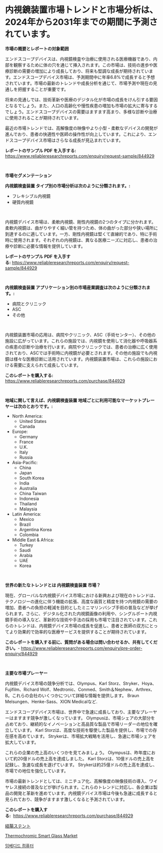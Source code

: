 <p><h1>内視鏡装置市場トレンドと市場分析は、2024年から2031年までの期間に予測されています。</h1></p><p><strong>市場の概要とレポートの対象範囲</strong></p>
<p><p>エンドスコープデバイスは、内視鏡検査や治療に使用される医療機器であり、内部を観察するために体の穴を通じて挿入されます。この市場は、技術の進歩や医療診断の需要の増加により成長しており、将来も堅調な成長が期待されています。エンドスコープデバイス市場は、予測期間中に年率6.8%で成長すると予想されています。市場の最新のトレンドや成長分析を通じて、市場予測や現在の見通しを把握することが重要です。</p><p>将来の見通しでは、技術革新や医療のデジタル化が市場の成長をけん引する要因となるでしょう。また、人口の高齢化や慢性疾患の増加も市場の拡大に寄与するでしょう。エンドスコープデバイスの需要はますます高まり、多様な診断や治療に使用されることが期待されています。</p><p>最近の市場トレンドでは、高解像度の映像やより小型・柔軟なデバイスの開発が進んでおり、患者の快適性や医師の操作性が向上しています。これにより、エンドスコープデバイス市場はさらなる成長が見込まれています。</p></p>
<p><strong>レポートのサンプル PDF を入手する:</strong> <a href="https://www.reliableresearchreports.com/enquiry/request-sample/844929">https://www.reliableresearchreports.com/enquiry/request-sample/844929</a></p>
<p>&nbsp;</p>
<p><strong>市場セグメンテーション</strong></p>
<p><strong>内視鏡検査装置 タイプ別の市場分析は次のように分類されます。:</strong></p>
<p><ul><li>フレキシブル内視鏡</li><li>硬質内視鏡</li></ul></p>
<p>&nbsp;</p>
<p><p>内視鏡デバイス市場は、柔軟内視鏡、剛性内視鏡の2つのタイプに分かれます。柔軟内視鏡は、曲がりやすく細い管を持つため、体の曲がった部分や狭い場所に到達するのに適しています。一方、剛性内視鏡は堅くて直線的であり、特に手術時に使用されます。それぞれの内視鏡は、異なる医療ニーズに対応し、患者の治療や診断に必要な情報を提供しています。</p></p>
<p><strong>レポートのサンプル PDF を入手する:</strong>&nbsp;<a href="https://www.reliableresearchreports.com/enquiry/request-sample/844929">https://www.reliableresearchreports.com/enquiry/request-sample/844929</a></p>
<p>&nbsp;</p>
<p><strong> 内視鏡検査装置 アプリケーション別の市場産業調査は次のように分類されます。:</strong></p>
<p><ul><li>病院とクリニック</li><li>ASC</li><li>その他</li></ul></p>
<p>&nbsp;</p>
<p><p>内視鏡装置市場の応用は、病院やクリニック、ASC（手術センター）、その他の施設に広がっています。これらの施設では、内視鏡を使用して消化器や呼吸器系の疾患の診断や治療を行います。病院やクリニックでは、患者の治療に広く使用されており、ASCでは手術時に内視鏡が必要とされます。その他の施設でも内視鏡は様々な医療診断に活用されています。内視鏡装置市場は、これらの施設における需要に支えられて成長しています。</p></p>
<p><strong>このレポートを購入する:</strong>&nbsp; <a href="https://www.reliableresearchreports.com/purchase/844929">https://www.reliableresearchreports.com/purchase/844929</a></p>
<p>&nbsp;</p>
<p><strong>地域に関して言えば、内視鏡検査装置 地域ごとに利用可能なマーケットプレーヤーは次のとおりです。:</strong></p>
<p><ul>
    <li>
        North America:
        <ul>
            <li>United States</li>
            <li>Canada</li>
        </ul>
    </li>
    <li>
        Europe:
        <ul>
            <li>Germany</li>
            <li>France</li>
            <li>U.K.</li>
            <li>Italy</li>
            <li>Russia</li>
        </ul>
    </li>
    <li>
        Asia-Pacific:
        <ul>
            <li>China</li>
            <li>Japan</li>
            <li>South Korea</li>
            <li>India</li>
            <li>Australia</li>
            <li>China Taiwan</li>
            <li>Indonesia</li>
            <li>Thailand</li>
            <li>Malaysia</li>
        </ul>
    </li>
    <li>
        Latin America:
        <ul>
            <li>Mexico</li>
            <li>Brazil</li>
            <li>Argentina Korea</li>
            <li>Colombia</li>
        </ul>
    </li>
    <li>
        Middle East & Africa:
        <ul>
            <li>Turkey</li>
            <li>Saudi</li>
            <li>Arabia</li>
            <li>UAE</li>
            <li>Korea</li>
        </ul>
    </li>
    </ul></p>
<p>&nbsp;</p>
<p><strong>世界の新たなトレンドとは 内視鏡検査装置 市場？</strong></p>
<p><p>現在、グローバルな内視鏡デバイス市場における新興および現在のトレンドは、テクノロジーの進化に伴う機能の拡張、高度な画質と精度を持つ内視鏡の需要の増加、患者への負担の軽減を目的としたミニマリンバシブ手術の普及などが挙げられます。さらに、デジタル化された内視鏡画像の利用や、シングルポート内視鏡手術の導入など、革新的な技術や手法の採用も市場で注目されています。これらのトレンドは、内視鏡デバイス市場の成長を促進し、患者と医師の双方にとってより効果的で効率的な医療サービスを提供することが期待されています。</p></p>
<p><strong>このレポートを購入する前に、質問がある場合は問い合わせるか、共有してください。</strong>- <a href="https://www.reliableresearchreports.com/enquiry/pre-order-enquiry/844929">https://www.reliableresearchreports.com/enquiry/pre-order-enquiry/844929</a></p>
<p>&nbsp;</p>
<p><strong>主要な市場プレーヤー</strong></p>
<p><p>内視鏡デバイス市場の競争分析では、Olympus、Karl Storz、Stryker、Hoya、Fujifilm、Richard Wolf、Medtronic、Conmed、Smith＆Nephew、Arthrex、B。これらの会社のいくつかについて詳細な情報を提供します。 Braun Melsungen、Henke-Sass、XION Medicalなど.</p><p>エンドスコープデバイス市場は、世界中で急速に成長しており、主要なプレーヤーはますます競争が激しくなっています。 Olympusは、市場シェアの大部分を占めており、継続的なイノベーションと高品質な製品で市場リーダーの地位を確立しています。 Karl Storzは、高度な技術を駆使した製品を提供し、市場での存在感を高めています。 Strykerは、市場拡大戦略を活用し、急速に市場シェアを拡大しています。</p><p>これらの企業の売上高のいくつかを見てみましょう。 Olympusは、昨年度において約20億ドルの売上高を達成しました。 Karl Storzは、10億ドルの売上高を記録し、急速な成長を遂げています。 Strykerは約25億ドルの売上高を達成し、市場での地位を強化しています。</p><p>市場の最新トレンドとしては、ミニチュア化、高解像度の映像技術の導入、ワイヤレス接続の普及などが挙げられます。これらのトレンドに対応し、各企業は製品の開発と革新を進めています。内視鏡デバイス市場は今後も急速に成長すると見られており、競争がますます激しくなると予測されています。</p></p>
<p><strong>このレポートを購入する:</strong>&nbsp;&nbsp;<a href="https://www.reliableresearchreports.com/purchase/844929">https://www.reliableresearchreports.com/purchase/844929</a></p>
<p><p><a href="https://github.com/EstelWisozk1/Market-Research-Report-List-1/blob/main/608000116576.md">経腸ステント</a></p><p><a href="https://picayune-night-cbd.notion.site/Thermochromic-Smart-Glass-Market-Size-Global-Industry-Overview-Market-Segmentation-and-Forecast-2-6d84048fcb9a46d49132ccee2cd1fa40">Thermochromic Smart Glass Market</a></p><p><a href="https://github.com/CorEmtymerich56566/Market-Research-Report-List-1/blob/main/477269115536.md">임베디드 컴퓨터</a></p></p>